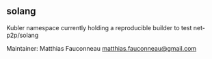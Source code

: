 ## solang

Kubler namespace currently holding a reproducible builder to test net-p2p/solang

Maintainer: Matthias Fauconneau <matthias.fauconneau@gmail.com>
